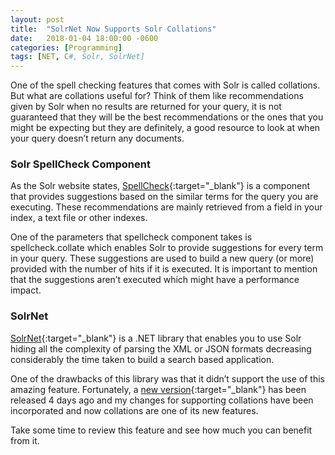 ```yaml
---
layout: post
title:  "SolrNet Now Supports Solr Collations"
date:   2018-01-04 18:00:00 -0600
categories: [Programming]
tags: [NET, C#, Solr, SolrNet]
---
```


<p class="intro"><span class="dropcap">O</span>ne
of the spell checking features that comes with Solr 
is called collations. But what are collations useful for?
Think of them like recommendations given by Solr when 
no results are returned for your query, it is not guaranteed 
that they will be the best recommendations or the ones 
that you might be expecting but they are definitely, a 
good resource to look at when your query doesn’t return any documents.
</p>

### Solr SpellCheck Component
As the Solr website states, [SpellCheck][SpellCheck]{:target="_blank"} 
is a component that provides suggestions based on 
the similar terms for the query you are executing. 
These recommendations are mainly retrieved from 
a field in your index, a text file or other indexes.

One of the parameters that spellcheck component 
takes is spellcheck.collate which enables Solr to 
provide suggestions for every term in your query. 
These suggestions are used to build a new query (or more) 
provided with the number of hits if it is executed. 
It is important to mention that the suggestions 
aren’t executed which might have a performance impact.

### SolrNet
[SolrNet][SolrNet]{:target="_blank"} is a .NET library 
that enables you to use Solr hiding all the complexity 
of parsing the XML or JSON formats decreasing considerably 
the time taken to build a search based application.

One of the drawbacks of this library was that it didn’t 
support the use of this amazing feature. Fortunately, 
a [new version][SolrNetNewVersion]{:target="_blank"} 
has been released 4 days ago and my changes for supporting 
collations have been incorporated and now collations are 
one of its new features.

Take some time to review this feature and see 
how much you can benefit from it.


[SpellCheck]: https://lucene.apache.org/solr/guide/7_1/spell-checking.html
[SolrNet]: https://github.com/SolrNet/SolrNet
[SolrNetNewVersion]: https://github.com/SolrNet/SolrNet/blob/master/changelog.md
